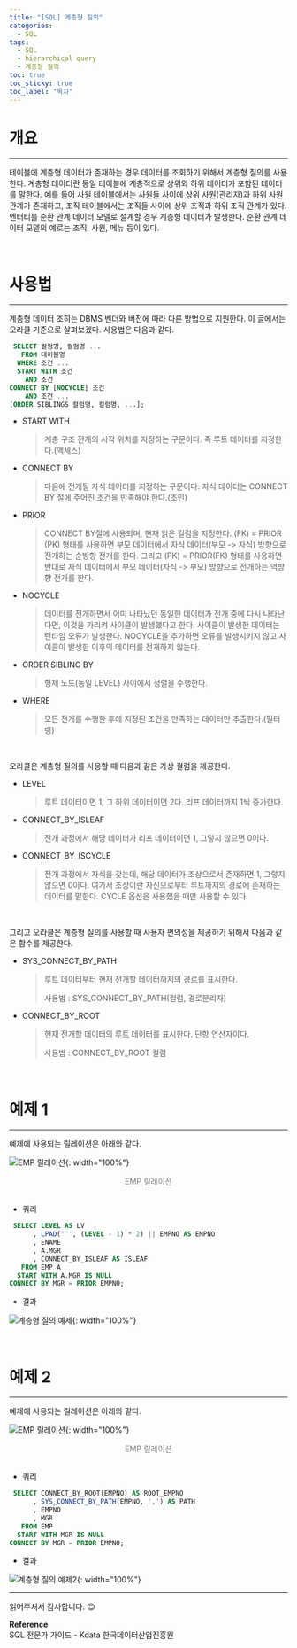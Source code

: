 ```yaml
---
title: "[SQL] 계층형 질의"
categories:
  - SQL
tags:
  - SQL
  - hierarchical query
  - 계층형 질의
toc: true
toc_sticky: true
toc_label: "목차"
---
```


# 개요
---
테이블에 계층형 데이터가 존재하는 경우 데이터를 조회하기 위해서 계층형 질의를 사용한다. 계층형 데이터란 동일 테이블에 계층적으로 상위와 하위 데이터가 포함된 데이터를 말한다. 예를 들어 사원 테이블에서는 사원들 사이에 상위 사원(관리자)과 하위 사원 관계가 존재하고, 조직 테이블에서는 조직들 사이에 상위 조직과 하위 조직 관계가 있다. 엔터티를 순환 관계 데이터 모델로 설계할 경우 계층형 데이터가 발생한다. 순환 관계 데이터 모델의 예로는 조직, 사원, 메뉴 등이 있다.

<br>

# 사용법
---
계층형 데이터 조히는 DBMS 벤더와 버전에 따라 다른 방법으로 지원한다. 이 글에서는 오라클 기준으로 살펴보겠다. 사용법은 다음과 같다.

```sql
 SELECT 컬럼명, 컬럼명 ...
   FROM 테이블명
  WHERE 조건 ...
  START WITH 조건
    AND 조건
CONNECT BY [NOCYCLE] 조건
    AND 조건 ...
[ORDER SIBLINGS 컬럼명, 컬럼명, ...];
```

- START WITH
  >계층 구조 전개의 시작 위치를 지정하는 구문이다. 즉 루트 데이터를 지정한다.(액세스)
- CONNECT BY
  >다음에 전개될 자식 데이터를 지정하는 구문이다. 자식 데이터는 CONNECT BY 절에 주어진 조건을 만족해야 한다.(조인)
- PRIOR
  >CONNECT BY절에 사용되며, 현재 읽은 컬럼을 지정한다. (FK) = PRIOR (PK) 형태를 사용하면 부모 데이터에서 자식 데이터(부모 -> 자식) 방향으로 전개하는 순방향 전개를 한다. 그리고 (PK) = PRIOR(FK) 형태를 사용하면 반대로 자식 데이터에서 부모 데이터(자식 -> 부모) 방향으로 전개하는 역방향 전개를 한다.
- NOCYCLE
  >데이터를 전개하면서 이미 나타났던 동일한 데이터가 전개 중에 다시 나타난다면, 이것을 가리켜 사이클이 발생했다고 한다. 사이클이 발생한 데이터는 런타임 오류가 발생한다. NOCYCLE을 추가하면 오류를 발생시키지 않고 사이클이 발생한 이후의 데이터를 전개하지 않는다.
- ORDER SIBLING BY
  >형제 노드(동일 LEVEL) 사이에서 정렬을 수행한다.
- WHERE
  >모든 전개를 수행한 후에 지정된 조건을 만족하는 데이터만 추출한다.(필터링)

<br>

오라클은 계층형 질의를 사용할 때 다음과 같은 가상 컬럼을 제공한다.

- LEVEL
  >루트 데이터이면 1, 그 하위 데이터이면 2다. 리프 데이터까지 1씩 증가한다.
- CONNECT_BY_ISLEAF
  >전개 과정에서 해당 데이터가 리프 데이터이면 1, 그렇지 않으면 0이다.
- CONNECT_BY_ISCYCLE 
  >전개 과정에서 자식을 갖는데, 해당 데이터가 조상으로서 존재하면 1, 그렇지 않으면 0이다. 여기서 조상이란 자신으로부터 루트까지의 경로에 존재하는 데이터를 말한다. CYCLE 옵션을 사용했을 때만 사용할 수 있다.

<br>

그리고 오라클은 계층형 질의를 사용할 때 사용자 편의성을 제공하기 위해서 다음과 같은 함수를 제공한다.

- SYS_CONNECT_BY_PATH
  >루트 데이터부터 현재 전개할 데이터까지의 경로를 표시한다.
  >
  >사용법 : SYS_CONNECT_BY_PATH(컬럼, 경로분리자)
- CONNECT_BY_ROOT
  >현재 전개할 데이터의 루트 데이터를 표시한다. 단항 연산자이다.
  >
  >사용법 : CONNECT_BY_ROOT 컬럼

<br>

# 예제 1
---
예제에 사용되는 릴레이션은 아래와 같다.

![EMP 릴레이션](/blog/assets/img/posts/20221017/emp-relation.png "EMP 릴레이션"){: width="100%"}
<div style="color: gray; text-align: center; margin-bottom: 30px;">EMP 릴레이션</div>

- 쿼리
  
```sql
 SELECT LEVEL AS LV
      , LPAD(' ', (LEVEL - 1) * 2) || EMPNO AS EMPNO
      , ENAME
      , A.MGR
      , CONNECT_BY_ISLEAF AS ISLEAF
   FROM EMP A
  START WITH A.MGR IS NULL
CONNECT BY MGR = PRIOR EMPNO;
```

- 결과

![계층형 질의 예제](/blog/assets/img/posts/20221031/query-example.png "계층형 질의 예제"){: width="100%"}

<br>

# 예제 2
---
예제에 사용되는 릴레이션은 아래와 같다.

![EMP 릴레이션](/blog/assets/img/posts/20221017/emp-relation.png "EMP 릴레이션"){: width="100%"}
<div style="color: gray; text-align: center; margin-bottom: 30px;">EMP 릴레이션</div>

- 쿼리
  
```sql
 SELECT CONNECT_BY_ROOT(EMPNO) AS ROOT_EMPNO
      , SYS_CONNECT_BY_PATH(EMPNO, ',') AS PATH
      , EMPNO
      , MGR
   FROM EMP
  START WITH MGR IS NULL
CONNECT BY MGR = PRIOR EMPNO;
```

- 결과

![계층형 질의 예제2](/blog/assets/img/posts/20221031/query-example2.png "계층형 질의 예제2"){: width="100%"}

---

읽어주셔서 감사합니다. 😊 

__Reference__  
SQL 전문가 가이드 - Kdata 한국데이터산업진흥원  